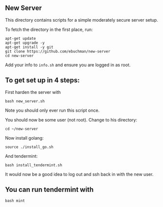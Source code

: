 New Server
----------

This directory contains scripts for a simple moderately secure server setup.

To fetch the directory in the first place, run:
```
apt-get update
apt-get upgrade -y
apt-get install -y git
git clone https://github.com/ebuchman/new-server
cd new-server
```

Add your info to `info.sh` and ensure you are logged in as root.

## To get set up in 4 steps:

First harden the server with

`bash new_server.sh`

Note you should only ever run this script once.

You should now be some user (not root). Change to his directory:

`cd ~/new-server`

Now install golang:

`source ./install_go.sh`

And tendermint:

`bash install_tendermint.sh`

It would now be a good idea to log out and ssh back in with the new user.

## You can run tendermint with 

`bash mint`
